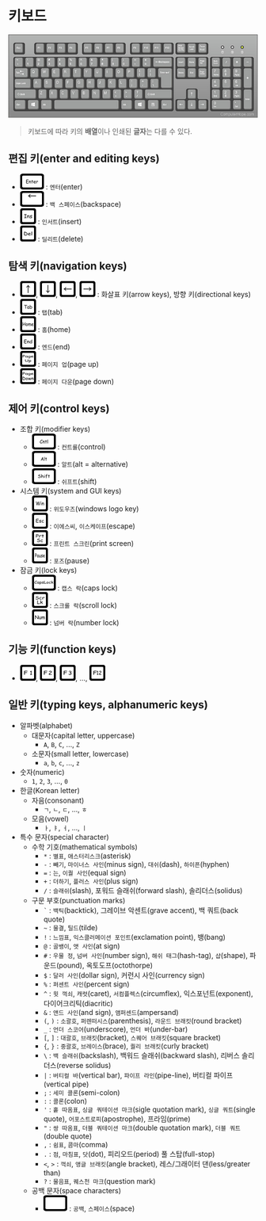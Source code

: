 # 키보드

<img src="./keyboard/keyboard.jpg" style="background-color: #BBBBBB">

> 키보드에 따라 키의 **배열**이나 인쇄된 **글자**는 다를 수 있다.

## 편집 키(enter and editing keys)

- ![`Enter`](./keyboard/enter.png) : `엔터`(enter)
- ![`BS`](./keyboard/backspace.png) : `백 스페이스`(backspace)
- ![`Ins`](./keyboard/insert.png) : `인서트`(insert)
- ![`Del`](./keyboard/delete.png) : `딜리트`(delete)

## 탐색 키(navigation keys)

- ![`↑`](./keyboard/up.png), ![`↓`](./keyboard/down.png), ![`←`](./keyboard/left.png), ![`→`](./keyboard/right.png) : 화살표 키(arrow keys), 방향 키(directional keys)
- ![`Tab`](./keyboard/tab.png) : `탭`(tab)
- ![`Home`](./keyboard/home.png) : `홈`(home)
- ![`End`](./keyboard/end.png) : `엔드`(end)
- ![`PgUp`](./keyboard/page_up.png) : `페이지 업`(page up)
- ![`PgDn`](./keyboard/page_down.png) : `페이지 다운`(page down)

## 제어 키(control keys)

- 조합 키(modifier keys)
  - ![`Ctrl`](./keyboard/control.png) : `컨트롤`(control)
  - ![`Alt`](./keyboard/alt.png) : `알트`(alt = alternative)
  - ![`Shift`](./keyboard/shift.png) : `쉬프트`(shift)
- 시스템 키(system and GUI keys)
  - ![`Win`](./keyboard/windows_logo.png) : `위도우즈`(windows logo key)
  - ![`Esc`](./keyboard/escape.png) : `이에스씨`, `이스케이프`(escape)
  - ![`PrtSc`](./keyboard/print_screen.png) : `프린트 스크린`(print screen)
  - ![`Pause`](./keyboard/pause.png) : `포즈`(pause)
- 잠금 키(lock keys)
  - ![`CapsLock`](./keyboard/capslock.png) : `캡스 락`(caps lock)
  - ![`ScrLk`](./keyboard/scroll_lock.png) : `스크롤 락`(scroll lock)
  - ![`Num`](./keyboard/num_lock.png) : `넘버 락`(number lock)

## 기능 키(function keys)

- ![`F1`](./keyboard/f1.png), ![`F2`](./keyboard/f2.png), ![`F3`](./keyboard/f3.png), ..., ![`F12`](./keyboard/f12.png)

## 일반 키(typing keys, alphanumeric keys)

- 알파벳(alphabet)
  - 대문자(capital letter, uppercase)
    - `A`, `B`, `C`, ..., `Z`
  - 소문자(small letter, lowercase)
    - `a`, `b`, `c`, ..., `z`
- 숫자(numeric)
  - `1`, `2`, `3`, ..., `0`
- 한글(Korean letter)
  - 자음(consonant)
    - `ㄱ`, `ㄴ`, `ㄷ`, ..., `ㅎ`
  - 모음(vowel)
    - `ㅏ`, `ㅑ`, `ㅓ`, ..., `ㅣ`
- 특수 문자(special character)
  - 수학 기호(mathematical symbols)
    - `*` : `별표`, `애스터리스크`(asterisk)
    - `-` : `빼기`, `마이너스 사인`(minus sign), `대쉬`(dash), `하이픈`(hyphen)
    - `=` : `는`, `이퀄 사인`(equal sign)
    - `+` : `더하기`, `플러스 사인`(plus sign)
    - `/` : `슬래쉬`(slash), 포워드 슬래쉬(forward slash), 솔리더스(solidus)
  - 구문 부호(punctuation marks)
    - `` ` `` : `백틱`(backtick), 그레이브 악센트(grave accent), 백 쿼트(back quote)
    - `~` : `물결`, `틸드`(tilde)
    - `!` : `느낌표`, `익스클러메이션 포인트`(exclamation point), 뱅(bang)
    - `@` : `골뱅이`, `앳 사인`(at sign)
    - `#` : `우물 정`, `넘버 사인`(number sign), `해쉬 태그`(hash-tag), `샵`(shape), 파운드(pound), 옥토도프(octothorpe)
    - `$` : `달러 사인`(dollar sign), 커런시 사인(currency sign)
    - `%` : `퍼센트 사인`(percent sign)
    - `^` : `윗 꺽쇠`, `캐럿`(caret), `서컴플렉스`(circumflex), 익스포넌트(exponent), 다이어크리틱(diacritic)
    - `&` : `앤드 사인`(and sign), `앰퍼센드`(ampersand)
    - `(`, `)` : `소괄호`, `퍼렌떠시스`(parenthesis), `라운드 브래킷`(round bracket)
    - `_` : `언더 스코어`(underscore), `언더 바`(under-bar)
    - `[`, `]` : `대괄호`, `브래킷`(bracket), `스퀘어 브래킷`(square bracket)
    - `{`, `}` : `중괄호`, `브레이스`(brace), `퀄리 브래킷`(curly bracket)
    - `\` : `백 슬래쉬`(backslash), 백워드 슬래쉬(backward slash), 리버스 솔리더스(reverse solidus)
    - `|` : `버티컬 바`(vertical bar), `파이프 라인`(pipe-line), 버티컬 파이프(vertical pipe)
    - `;` : `세미 콜론`(semi-colon)
    - `:` : `콜론`(colon)
    - `'` : `홑 따옴표`, `싱글 쿼테이션 마크`(sigle quotation mark), `싱글 쿼트`(single quote), `어포스트로피`(apostrophe), 프라임(prime)
    - `"` : `쌍 따옴표`, `더블 쿼테이션 마크`(double quotation mark), `더블 쿼트`(double quote)
    - `,` : `쉼표`, `콤마`(comma)
    - `.` : `점`, `마침표`, `닷`(dot), 피리오드(period) 풀 스탑(full-stop)
    - `<`, `>` : `꺽쇠`, `앵글 브래킷`(angle bracket), 레스/그래이터 댄(less/greater than)
    - `?` : `물음표`, `퀘스천 마크`(question mark)
  - 공백 문자(space characters)
    - ![` `](./keyboard/space.png) : `공백`, `스페이스`(space)
